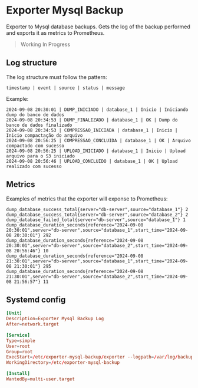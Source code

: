 # Exporter Mysql Backup

Exporter to Mysql database backups. Gets the log of the backup performed and exports it as metrics to Prometheus. 

> Working In Progress

## Log structure

The log structure must follow the pattern:

```
timestamp | event | source | status | message
```

Example:

```
2024-09-08 20:30:01 | DUMP_INICIADO | database_1 | Inicio | Iniciando dump do banco de dados
2024-09-08 20:34:53 | DUMP_FINALIZADO | database_1 | OK | Dump do banco de dados finalizado
2024-09-08 20:34:53 | COMPRESSAO_INICIADA | database_1 | Inicio | Inicio compactação do arquivo
2024-09-08 20:56:25 | COMPRESSAO_CONCLUIDA | database_1 | OK | Arquivo compactado com sucesso
2024-09-08 20:56:25 | UPLOAD_INICIADO | database_1 | Inicio | Upload arquivo para o S3 iniciado
2024-09-08 20:56:46 | UPLOAD_CONCLUIDO | database_1 | OK | Upload realizado com sucesso
```

## Metrics

Examples of metrics that the exporter will exponse to Prometheus:

```
dump_database_success_total{server="db-server",source="database_1"} 2
dump_database_success_total{server="db-server",source="database_2"} 2
dump_database_failed_total{server="db-server",source="database_1"} 1
dump_database_duration_seconds{reference="2024-09-08 20:30:01",server="db-server",source="database_1",start_time="2024-09-08 20:30:01"} 292
dump_database_duration_seconds{reference="2024-09-08 20:30:01",server="db-server",source="database_2",start_time="2024-09-08 20:56:46"} 10
dump_database_duration_seconds{reference="2024-09-08 21:30:01",server="db-server",source="database_1",start_time="2024-09-08 21:30:01"} 295
dump_database_duration_seconds{reference="2024-09-08 21:30:01",server="db-server",source="database_2",start_time="2024-09-08 21:56:57"} 11
```


## Systemd config

```conf
[Unit]
Description=Exporter Mysql Backup Log
After=network.target
 
[Service]
Type=simple
User=root
Group=root
ExecStart=/etc/exporter-mysql-backup/exporter --logpath=/var/log/backups/database_dump.log
WorkingDirectory=/etc/exporter-mysql-backup
 
[Install]
WantedBy=multi-user.target
```